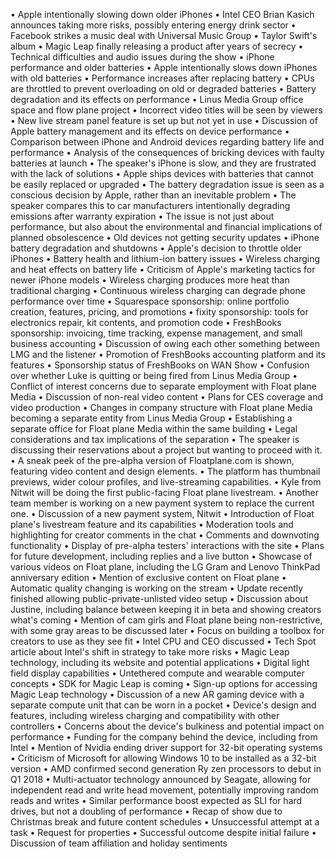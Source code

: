 • Apple intentionally slowing down older iPhones
• Intel CEO Brian Kasich announces taking more risks, possibly entering energy drink sector
• Facebook strikes a music deal with Universal Music Group
• Taylor Swift's album
• Magic Leap finally releasing a product after years of secrecy
• Technical difficulties and audio issues during the show
• iPhone performance and older batteries
• Apple intentionally slows down iPhones with old batteries
• Performance increases after replacing battery
• CPUs are throttled to prevent overloading on old or degraded batteries
• Battery degradation and its effects on performance
• Linus Media Group office space and flow plane project
• Incorrect video titles will be seen by viewers
• New live stream panel feature is set up but not yet in use
• Discussion of Apple battery management and its effects on device performance
• Comparison between iPhone and Android devices regarding battery life and performance
• Analysis of the consequences of bricking devices with faulty batteries at launch
• The speaker's iPhone is slow, and they are frustrated with the lack of solutions
• Apple ships devices with batteries that cannot be easily replaced or upgraded
• The battery degradation issue is seen as a conscious decision by Apple, rather than an inevitable problem
• The speaker compares this to car manufacturers intentionally degrading emissions after warranty expiration
• The issue is not just about performance, but also about the environmental and financial implications of planned obsolescence
• Old devices not getting security updates
• iPhone battery degradation and shutdowns
• Apple's decision to throttle older iPhones
• Battery health and lithium-ion battery issues
• Wireless charging and heat effects on battery life
• Criticism of Apple's marketing tactics for newer iPhone models
• Wireless charging produces more heat than traditional charging
• Continuous wireless charging can degrade phone performance over time
• Squarespace sponsorship: online portfolio creation, features, pricing, and promotions
• fixity sponsorship: tools for electronics repair, kit contents, and promotion code
• FreshBooks sponsorship: invoicing, time tracking, expense management, and small business accounting
• Discussion of owing each other something between LMG and the listener
• Promotion of FreshBooks accounting platform and its features
• Sponsorship status of FreshBooks on WAN Show
• Confusion over whether Luke is quitting or being fired from Linus Media Group
• Conflict of interest concerns due to separate employment with Float plane Media
• Discussion of non-real video content
• Plans for CES coverage and video production
• Changes in company structure with Float plane Media becoming a separate entity from Linus Media Group
• Establishing a separate office for Float plane Media within the same building
• Legal considerations and tax implications of the separation
• The speaker is discussing their reservations about a project but wanting to proceed with it.
• A sneak peek of the pre-alpha version of Floatplane.com is shown, featuring video content and design elements.
• The platform has thumbnail previews, wider colour profiles, and live-streaming capabilities.
• Kyle from Nitwit will be doing the first public-facing Float plane livestream.
• Another team member is working on a new payment system to replace the current one.
• Discussion of a new payment system, Nitwit
• Introduction of Float plane's livestream feature and its capabilities
• Moderation tools and highlighting for creator comments in the chat
• Comments and downvoting functionality
• Display of pre-alpha testers' interactions with the site
• Plans for future development, including replies and a live button
• Showcase of various videos on Float plane, including the LG Gram and Lenovo ThinkPad anniversary edition
• Mention of exclusive content on Float plane
• Automatic quality changing is working on the stream
• Update recently finished allowing public-private-unlisted video setup
• Discussion about Justine, including balance between keeping it in beta and showing creators what's coming
• Mention of cam girls and Float plane being non-restrictive, with some gray areas to be discussed later
• Focus on building a toolbox for creators to use as they see fit
• Intel CPU and CEO discussed
• Tech Spot article about Intel's shift in strategy to take more risks
• Magic Leap technology, including its website and potential applications
• Digital light field display capabilities
• Untethered compute and wearable computer concepts
• SDK for Magic Leap is coming
• Sign-up options for accessing Magic Leap technology
• Discussion of a new AR gaming device with a separate compute unit that can be worn in a pocket
• Device's design and features, including wireless charging and compatibility with other controllers
• Concerns about the device's bulkiness and potential impact on performance
• Funding for the company behind the device, including from Intel
• Mention of Nvidia ending driver support for 32-bit operating systems
• Criticism of Microsoft for allowing Windows 10 to be installed as a 32-bit version
• AMD confirmed second generation Ry zen processors to debut in Q1 2018
• Multi-actuator technology announced by Seagate, allowing for independent read and write head movement, potentially improving random reads and writes
• Similar performance boost expected as SLI for hard drives, but not a doubling of performance
• Recap of show due to Christmas break and future content schedules
• Unsuccessful attempt at a task
• Request for properties
• Successful outcome despite initial failure
• Discussion of team affiliation and holiday sentiments
